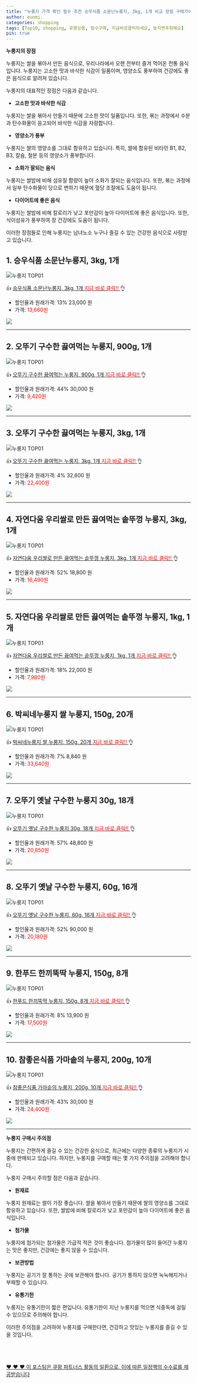 ```yaml
---
title: "누룽지 가격 확인 필수 추천 승우식품 소문난누룽지, 3kg, 1개 비교 장점 구매가이드"
author: eunmi.
categories: shopping
tags: [Top10, shopping, 유행상품, 필수구매, 지금바로클릭하세요, 놓치면후회해요]
pin: true
---
```

**누룽지의 장점**

누룽지는 쌀을 볶아서 만든 음식으로, 우리나라에서 오랜 전부터 즐겨 먹어온 전통 음식입니다. 누룽지는 고소한 맛과 바삭한 식감이 일품이며, 영양소도 풍부하여 건강에도 좋은 음식으로 알려져 있습니다.

누룽지의 대표적인 장점은 다음과 같습니다.

* **고소한 맛과 바삭한 식감**

누룽지는 쌀을 볶아서 만들기 때문에 고소한 맛이 일품입니다. 또한, 볶는 과정에서 수분과 탄수화물이 응고되어 바삭한 식감을 자랑합니다.

* **영양소가 풍부**

누룽지는 쌀의 영양소를 그대로 함유하고 있습니다. 특히, 쌀에 함유된 비타민 B1, B2, B3, 칼슘, 철분 등의 영양소가 풍부합니다.

* **소화가 잘되는 음식**

누룽지는 쌀밥에 비해 섬유질 함량이 높아 소화가 잘되는 음식입니다. 또한, 볶는 과정에서 일부 탄수화물이 당으로 변하기 때문에 혈당 조절에도 도움이 됩니다.

* **다이어트에 좋은 음식**

누룽지는 쌀밥에 비해 칼로리가 낮고 포만감이 높아 다이어트에 좋은 음식입니다. 또한, 식이섬유가 풍부하여 장 건강에도 도움이 됩니다.

이러한 장점들로 인해 누룽지는 남녀노소 누구나 즐길 수 있는 건강한 음식으로 사랑받고 있습니다.

   

## 1. 승우식품 소문난누룽지, 3kg, 1개

![누룽지 TOP01](https://thumbnail8.coupangcdn.com/thumbnails/remote/230x230ex/image/vendor_inventory/7dbb/6eecd70b24fb4aad20f9c9ea534c7053eaae61fb998ecae7d4e63e296d0a.jpg)


👍 [승우식품 소문난누룽지, 3kg, 1개 <font color=red> 지금 바로 클릭!! </font> ](https://link.coupang.com/re/AFFSDP?lptag=AF3617701&subid=GithubCoopas&pageKey=5197082&traceid=V0-153&itemId=23543827&vendorItemId=87098758462) 👌 


- 할인율과 원래가격: 13%  23,000   원
- 가격: <span style='color:red'>13,660원</span>

[![](/discount_price.png)](https://link.coupang.com/re/AFFSDP?lptag=AF3617701&subid=GithubCoopas&pageKey=5197082&traceid=V0-153&itemId=23543827&vendorItemId=87098758462)

---


   

## 2. 오뚜기 구수한 끓여먹는 누룽지, 900g, 1개

![누룽지 TOP01](https://thumbnail6.coupangcdn.com/thumbnails/remote/230x230ex/image/retail/images/2605987596031607-5b763a35-8d9f-4383-8e47-f5f98b9d6a84.jpg)


👍 [오뚜기 구수한 끓여먹는 누룽지, 900g, 1개 <font color=red> 지금 바로 클릭!! </font> ](https://link.coupang.com/re/AFFSDP?lptag=AF3617701&subid=GithubCoopas&pageKey=7235552471&traceid=V0-153&itemId=12862045273&vendorItemId=4102817760) 👌 


- 할인율과 원래가격: 44%  30,000   원
- 가격: <span style='color:red'>9,420원</span>

[![](/discount_price.png)](https://link.coupang.com/re/AFFSDP?lptag=AF3617701&subid=GithubCoopas&pageKey=7235552471&traceid=V0-153&itemId=12862045273&vendorItemId=4102817760)

---


   

## 3. 오뚜기 구수한 끓여먹는 누룽지, 3kg, 1개

![누룽지 TOP01](https://thumbnail7.coupangcdn.com/thumbnails/remote/230x230ex/image/vendor_inventory/c3ec/fda9acfa3781c00d717e0d4ce2ed9b38f8dbccd5d4ba2d23ddbb4f7c8318.png)


👍 [오뚜기 구수한 끓여먹는 누룽지, 3kg, 1개 <font color=red> 지금 바로 클릭!! </font> ](https://link.coupang.com/re/AFFSDP?lptag=AF3617701&subid=GithubCoopas&pageKey=7235552471&traceid=V0-153&itemId=3961654615&vendorItemId=87732356520) 👌 


- 할인율과 원래가격: 4%  32,600   원
- 가격: <span style='color:red'>22,400원</span>

[![](/discount_price.png)](https://link.coupang.com/re/AFFSDP?lptag=AF3617701&subid=GithubCoopas&pageKey=7235552471&traceid=V0-153&itemId=3961654615&vendorItemId=87732356520)

---


   

## 4. 자연다움 우리쌀로 만든 끓여먹는 솥뚜껑 누룽지, 3kg, 1개

![누룽지 TOP01](https://thumbnail8.coupangcdn.com/thumbnails/remote/230x230ex/image/retail/images/6235579060027063-266f60d0-c9a5-43ca-a3fd-5357a4ebeb10.jpg)


👍 [자연다움 우리쌀로 만든 끓여먹는 솥뚜껑 누룽지, 3kg, 1개 <font color=red> 지금 바로 클릭!! </font> ](https://link.coupang.com/re/AFFSDP?lptag=AF3617701&subid=GithubCoopas&pageKey=6113396742&traceid=V0-153&itemId=11536781747&vendorItemId=78811840009) 👌 


- 할인율과 원래가격: 52%  18,800   원
- 가격: <span style='color:red'>16,490원</span>

[![](/discount_price.png)](https://link.coupang.com/re/AFFSDP?lptag=AF3617701&subid=GithubCoopas&pageKey=6113396742&traceid=V0-153&itemId=11536781747&vendorItemId=78811840009)

---


   

## 5. 자연다움 우리쌀로 만든 끓여먹는 솥뚜껑 누룽지, 1kg, 1개

![누룽지 TOP01](https://thumbnail10.coupangcdn.com/thumbnails/remote/230x230ex/image/retail/images/7189421799691828-d57a3591-9c1f-42bb-a605-5999237b5958.jpg)


👍 [자연다움 우리쌀로 만든 끓여먹는 솥뚜껑 누룽지, 1kg, 1개 <font color=red> 지금 바로 클릭!! </font> ](https://link.coupang.com/re/AFFSDP?lptag=AF3617701&subid=GithubCoopas&pageKey=6113396742&traceid=V0-153&itemId=14336353526&vendorItemId=81580922553) 👌 


- 할인율과 원래가격: 18%  22,000   원
- 가격: <span style='color:red'>7,980원</span>

[![](/discount_price.png)](https://link.coupang.com/re/AFFSDP?lptag=AF3617701&subid=GithubCoopas&pageKey=6113396742&traceid=V0-153&itemId=14336353526&vendorItemId=81580922553)

---


   

## 6. 박씨네누룽지 쌀 누룽지, 150g, 20개

![누룽지 TOP01](https://thumbnail10.coupangcdn.com/thumbnails/remote/230x230ex/image/retail/images/2020/06/25/18/7/3ad1990c-2482-40cb-9d1f-b34134e23449.jpg)


👍 [박씨네누룽지 쌀 누룽지, 150g, 20개 <font color=red> 지금 바로 클릭!! </font> ](https://link.coupang.com/re/AFFSDP?lptag=AF3617701&subid=GithubCoopas&pageKey=6816811048&traceid=V0-153&itemId=18741535271&vendorItemId=70960649129) 👌 


- 할인율과 원래가격: 7%  8,840   원
- 가격: <span style='color:red'>33,640원</span>

[![](/discount_price.png)](https://link.coupang.com/re/AFFSDP?lptag=AF3617701&subid=GithubCoopas&pageKey=6816811048&traceid=V0-153&itemId=18741535271&vendorItemId=70960649129)

---


   

## 7. 오뚜기 옛날 구수한 누룽지 30g, 18개

![누룽지 TOP01](https://thumbnail8.coupangcdn.com/thumbnails/remote/230x230ex/image/retail/images/3820016895341284-bb863283-04a9-4954-92c9-d8a96d8b57f3.jpg)


👍 [오뚜기 옛날 구수한 누룽지 30g, 18개 <font color=red> 지금 바로 클릭!! </font> ](https://link.coupang.com/re/AFFSDP?lptag=AF3617701&subid=GithubCoopas&pageKey=6216708626&traceid=V0-153&itemId=12294321014&vendorItemId=3093531481) 👌 


- 할인율과 원래가격: 57%  48,800   원
- 가격: <span style='color:red'>20,850원</span>

[![](/discount_price.png)](https://link.coupang.com/re/AFFSDP?lptag=AF3617701&subid=GithubCoopas&pageKey=6216708626&traceid=V0-153&itemId=12294321014&vendorItemId=3093531481)

---


   

## 8. 오뚜기 옛날 구수한 누룽지, 60g, 16개

![누룽지 TOP01](https://thumbnail7.coupangcdn.com/thumbnails/remote/230x230ex/image/retail/images/9328166299132949-3d8c5de3-4804-4374-ada0-0c3ec4509bb8.png)


👍 [오뚜기 옛날 구수한 누룽지, 60g, 16개 <font color=red> 지금 바로 클릭!! </font> ](https://link.coupang.com/re/AFFSDP?lptag=AF3617701&subid=GithubCoopas&pageKey=6216708626&traceid=V0-153&itemId=18655765528&vendorItemId=3093531476) 👌 


- 할인율과 원래가격: 52%  90,000   원
- 가격: <span style='color:red'>20,180원</span>

[![](/discount_price.png)](https://link.coupang.com/re/AFFSDP?lptag=AF3617701&subid=GithubCoopas&pageKey=6216708626&traceid=V0-153&itemId=18655765528&vendorItemId=3093531476)

---


   

## 9. 한푸드 한끼뚝딱 누룽지, 150g, 8개

![누룽지 TOP01](https://thumbnail8.coupangcdn.com/thumbnails/remote/230x230ex/image/retail/images/4693201818546006-d5b147bc-d972-4f77-b01f-19d3a392aec4.jpg)


👍 [한푸드 한끼뚝딱 누룽지, 150g, 8개 <font color=red> 지금 바로 클릭!! </font> ](https://link.coupang.com/re/AFFSDP?lptag=AF3617701&subid=GithubCoopas&pageKey=6816573268&traceid=V0-153&itemId=5774415&vendorItemId=3007357111) 👌 


- 할인율과 원래가격: 8%  13,900   원
- 가격: <span style='color:red'>17,500원</span>

[![](/discount_price.png)](https://link.coupang.com/re/AFFSDP?lptag=AF3617701&subid=GithubCoopas&pageKey=6816573268&traceid=V0-153&itemId=5774415&vendorItemId=3007357111)

---


   

## 10. 참좋은식품 가마솥의 누룽지, 200g, 10개

![누룽지 TOP01](https://thumbnail6.coupangcdn.com/thumbnails/remote/230x230ex/image/retail/images/2615033879915282-abc0b36c-dc0e-47bb-bea4-b0d422b0a753.jpg)


👍 [참좋은식품 가마솥의 누룽지, 200g, 10개 <font color=red> 지금 바로 클릭!! </font> ](https://link.coupang.com/re/AFFSDP?lptag=AF3617701&subid=GithubCoopas&pageKey=6269635851&traceid=V0-153&itemId=12814302008&vendorItemId=3063175875) 👌 


- 할인율과 원래가격: 43%  30,000   원
- 가격: <span style='color:red'>24,400원</span>

[![](/discount_price.png)](https://link.coupang.com/re/AFFSDP?lptag=AF3617701&subid=GithubCoopas&pageKey=6269635851&traceid=V0-153&itemId=12814302008&vendorItemId=3063175875)

---
**누룽지 구매시 주의점**

누룽지는 간편하게 즐길 수 있는 건강한 음식으로, 최근에는 다양한 종류의 누룽지가 시중에 판매되고 있습니다. 하지만, 누룽지를 구매할 때는 몇 가지 주의점을 고려해야 합니다.

누룽지 구매시 주의할 점은 다음과 같습니다.

* **원재료**

누룽지 원재료는 쌀이 가장 좋습니다. 쌀을 볶아서 만들기 때문에 쌀의 영양소를 그대로 함유하고 있습니다. 또한, 쌀밥에 비해 칼로리가 낮고 포만감이 높아 다이어트에 좋은 음식입니다.

* **첨가물**

누룽지에 첨가되는 첨가물은 가급적 적은 것이 좋습니다. 첨가물이 많이 들어간 누룽지는 맛은 좋지만, 건강에는 좋지 않을 수 있습니다.

* **보관방법**

누룽지는 공기가 잘 통하는 곳에 보관해야 합니다. 공기가 통하지 않으면 눅눅해지거나 부패할 수 있습니다.

* **유통기한**

누룽지는 유통기한이 짧은 편입니다. 유통기한이 지난 누룽지를 먹으면 식중독에 걸릴 수 있으므로 주의해야 합니다.

이러한 주의점을 고려하여 누룽지를 구매한다면, 건강하고 맛있는 누룽지를 즐길 수 있을 것입니다.<br><br><br><br><br> [ ❤ ❤ ❤ 이 포스팅은 쿠팡 파트너스 활동의 일환으로, 이에 따른 일정액의 수수료를 제공받습니다](https://link.coupang.com/a/bcEFyh)